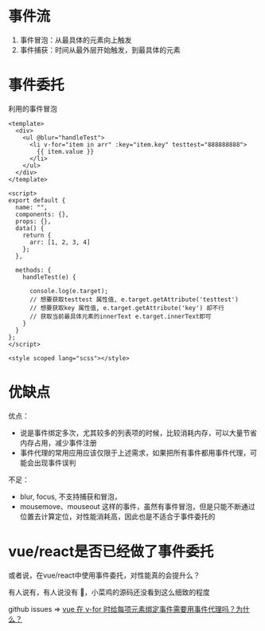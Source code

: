 # 事件流

1. 事件冒泡：从最具体的元素向上触发
2. 事件捕获：时间从最外层开始触发，到最具体的元素


# 事件委托

利用的事件冒泡

```vue
<template>
  <div>
    <ul @blur="handleTest">
      <li v-for="item in arr" :key="item.key" testtest="888888888">
        {{ item.value }}
      </li>
    </ul>
  </div>
</template>

<script>
export default {
  name: "",
  components: {},
  props: {},
  data() {
    return {
      arr: [1, 2, 3, 4]
    };
  },

  methods: {
    handleTest(e) {
    
      console.log(e.target);
      // 想要获取testtest 属性值, e.target.getAttribute('testtest')
      // 想要获取key 属性值, e.target.getAttribute('key') 却不行
      // 获取当前最具体元素的innerText e.target.innerText即可
    }
  }
};
</script>

<style scoped lang="scss"></style>

```

# 优缺点

优点：
- 说是事件绑定多次，尤其较多的列表项的时候，比较消耗内存，可以大量节省内存占用，减少事件注册
- 事件代理的常用应用应该仅限于上述需求，如果把所有事件都用事件代理，可能会出现事件误判  

不足：
- blur, focus, 不支持捕获和冒泡，
- mousemove、mouseout 这样的事件，虽然有事件冒泡，但是只能不断通过位置去计算定位，对性能消耗高，因此也是不适合于事件委托的



# vue/react是否已经做了事件委托

或者说，在vue/react中使用事件委托，对性能真的会提升么？

有人说有，有人说没有 🙉，小菜鸡的源码还没看到这么细致的程度

github issues => [vue 在 v-for 时给每项元素绑定事件需要用事件代理吗？为什么？](https://github.com/Advanced-Frontend/Daily-Interview-Question/issues/145)